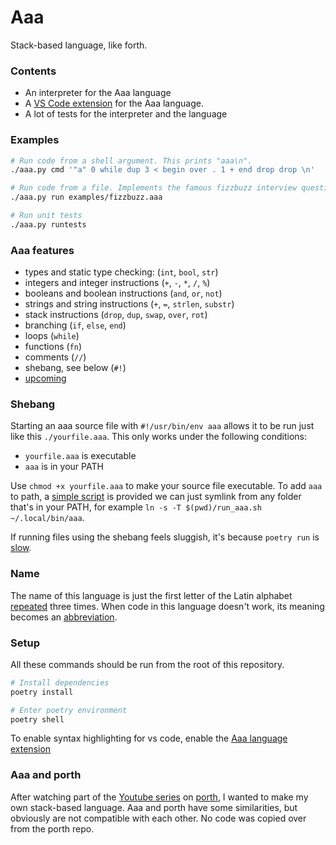 # Aaa
Stack-based language, like forth.

### Contents
* An interpreter for the Aaa language
* A [VS Code extension](./aaa-vscode-extension/README.md) for the Aaa language.
* A lot of tests for the interpreter and the language

### Examples
```sh
# Run code from a shell argument. This prints "aaa\n".
./aaa.py cmd '"a" 0 while dup 3 < begin over . 1 + end drop drop \n'

# Run code from a file. Implements the famous fizzbuzz interview question.
./aaa.py run examples/fizzbuzz.aaa

# Run unit tests
./aaa.py runtests
```

### Aaa features
- types and static type checking: (`int`, `bool`, `str`)
- integers and integer instructions (`+`, `-`, `*`, `/`, `%`)
- booleans and boolean instructions (`and`, `or`, `not`)
- strings and string instructions (`+`, `=`, `strlen`, `substr`)
- stack instructions (`drop`, `dup`, `swap`, `over`, `rot`)
- branching (`if`, `else`, `end`)
- loops (`while`)
- functions (`fn`)
- comments (`//`)
- shebang, see below (`#!`)
- [upcoming](./TODO.md)

### Shebang

Starting an aaa source file with `#!/usr/bin/env aaa` allows it to be run just like this `./yourfile.aaa`.
This only works under the following conditions:
* `yourfile.aaa` is executable
* `aaa` is in your PATH

Use `chmod +x yourfile.aaa` to make your source file executable. To add `aaa` to path, a [simple script](./run_aaa.sh) is provided we can just symlink from any folder that's in your PATH, for example `ln -s -T $(pwd)/run_aaa.sh ~/.local/bin/aaa`.

If running files using the shebang feels sluggish, it's because `poetry run` is [slow](https://github.com/python-poetry/poetry/issues/3502).

### Name
The name of this language is just the first letter of the Latin alphabet [repeated](#Examples) three times. When code in this language doesn't work, its meaning becomes an [abbreviation](https://en.uncyclopedia.co/wiki/AAAAAAAAA!).

### Setup
All these commands should be run from the root of this repository.

```sh
# Install dependencies
poetry install

# Enter poetry environment
poetry shell
```

To enable syntax highlighting for vs code, enable the [Aaa language extension](./aaa-vscode-extension/README.md)




### Aaa and porth
After watching part of the [Youtube series](https://www.youtube.com/playlist?list=PLpM-Dvs8t0VbMZA7wW9aR3EtBqe2kinu4) on [porth](https://gitlab.com/tsoding/porth), I wanted to make my own stack-based language. Aaa and porth have some similarities, but obviously are not compatible with each other. No code was copied over from the porth repo.
